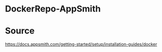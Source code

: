 # DockerRepo-AppSmith

# Source
https://docs.appsmith.com/getting-started/setup/installation-guides/docker
